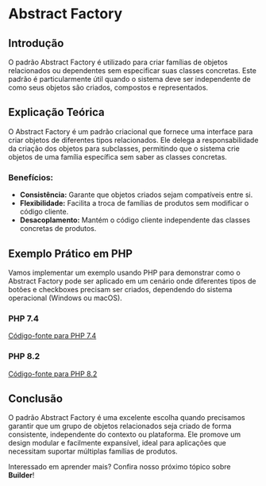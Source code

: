 # Abstract Factory

## Introdução
O padrão Abstract Factory é utilizado para criar famílias de objetos relacionados ou dependentes sem especificar suas classes concretas. Este padrão é particularmente útil quando o sistema deve ser independente de como seus objetos são criados, compostos e representados.

## Explicação Teórica
O Abstract Factory é um padrão criacional que fornece uma interface para criar objetos de diferentes tipos relacionados. Ele delega a responsabilidade da criação dos objetos para subclasses, permitindo que o sistema crie objetos de uma família específica sem saber as classes concretas.

### Benefícios:
- **Consistência:** Garante que objetos criados sejam compatíveis entre si.
- **Flexibilidade:** Facilita a troca de famílias de produtos sem modificar o código cliente.
- **Desacoplamento:** Mantém o código cliente independente das classes concretas de produtos.

## Exemplo Prático em PHP

Vamos implementar um exemplo usando PHP para demonstrar como o Abstract Factory pode ser aplicado em um cenário onde diferentes tipos de botões e checkboxes precisam ser criados, dependendo do sistema operacional (Windows ou macOS).

### PHP 7.4
[Código-fonte para PHP 7.4](../../src/creational-patterns/php7.4/AbstractFactoryExample.php)

### PHP 8.2
[Código-fonte para PHP 8.2](../../src/creational-patterns/php8.2/AbstractFactoryExample.php)

## Conclusão
O padrão Abstract Factory é uma excelente escolha quando precisamos garantir que um grupo de objetos relacionados seja criado de forma consistente, independente do contexto ou plataforma. Ele promove um design modular e facilmente expansível, ideal para aplicações que necessitam suportar múltiplas famílias de produtos.

Interessado em aprender mais? Confira nosso próximo tópico sobre **Builder**!
